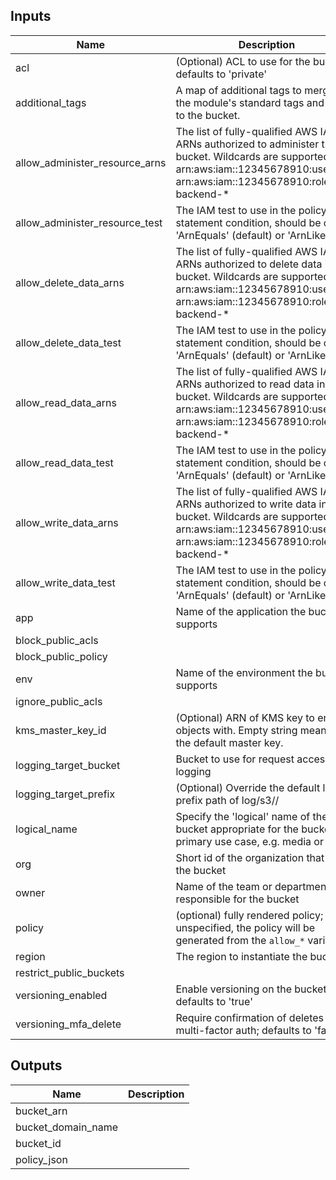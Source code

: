 
## Inputs

| Name | Description | Type | Default | Required |
|------|-------------|:----:|:-----:|:-----:|
| acl | (Optional) ACL to use for the bucket; defaults to 'private' | string | `private` | no |
| additional_tags | A map of additional tags to merge with the module's standard tags and apply to the bucket. | map | `<map>` | no |
| allow_administer_resource_arns | The list of fully-qualified AWS IAM ARNs authorized to administer this bucket. Wildcards are supported. e.g. arn:aws:iam::12345678910:user/ci or arn:aws:iam::12345678910:role/app-backend-* | list | `<list>` | no |
| allow_administer_resource_test | The IAM test to use in the policy statement condition, should be one of 'ArnEquals' (default) or 'ArnLike' | string | `ArnEquals` | no |
| allow_delete_data_arns | The list of fully-qualified AWS IAM ARNs authorized to delete data in this bucket. Wildcards are supported. e.g. arn:aws:iam::12345678910:user/ci or arn:aws:iam::12345678910:role/app-backend-* | list | `<list>` | no |
| allow_delete_data_test | The IAM test to use in the policy statement condition, should be one of 'ArnEquals' (default) or 'ArnLike' | string | `ArnEquals` | no |
| allow_read_data_arns | The list of fully-qualified AWS IAM ARNs authorized to read data in this bucket. Wildcards are supported. e.g. arn:aws:iam::12345678910:user/ci or arn:aws:iam::12345678910:role/app-backend-* | list | `<list>` | no |
| allow_read_data_test | The IAM test to use in the policy statement condition, should be one of 'ArnEquals' (default) or 'ArnLike' | string | `ArnEquals` | no |
| allow_write_data_arns | The list of fully-qualified AWS IAM ARNs authorized to write data in this bucket. Wildcards are supported. e.g. arn:aws:iam::12345678910:user/ci or arn:aws:iam::12345678910:role/app-backend-* | list | `<list>` | no |
| allow_write_data_test | The IAM test to use in the policy statement condition, should be one of 'ArnEquals' (default) or 'ArnLike' | string | `ArnEquals` | no |
| app | Name of the application the bucket supports | string | - | yes |
| block_public_acls |  | string | `true` | no |
| block_public_policy |  | string | `true` | no |
| env | Name of the environment the bucket supports | string | - | yes |
| ignore_public_acls |  | string | `true` | no |
| kms_master_key_id | (Optional) ARN of KMS key to encrypt objects with.  Empty string means use the default master key. | string | `` | no |
| logging_target_bucket | Bucket to use for request access logging | string | - | yes |
| logging_target_prefix | (Optional) Override the default log prefix path of log/s3/<bucket name>/ | string | `` | no |
| logical_name | Specify the 'logical' name of the bucket appropriate for the bucket's primary use case, e.g. media or orders | string | - | yes |
| org | Short id of the organization that owns the bucket | string | - | yes |
| owner | Name of the team or department that responsible for the bucket | string | - | yes |
| policy | (optional) fully rendered policy; if unspecified, the policy will be generated from the `allow_*` variables | string | `` | no |
| region | The region to instantiate the bucket in | string | - | yes |
| restrict_public_buckets |  | string | `true` | no |
| versioning_enabled | Enable versioning on the bucket; defaults to 'true' | string | `true` | no |
| versioning_mfa_delete | Require confirmation of deletes via multi-factor auth; defaults to 'false' | string | `false` | no |

## Outputs

| Name | Description |
|------|-------------|
| bucket_arn |  |
| bucket_domain_name |  |
| bucket_id |  |
| policy_json |  |

